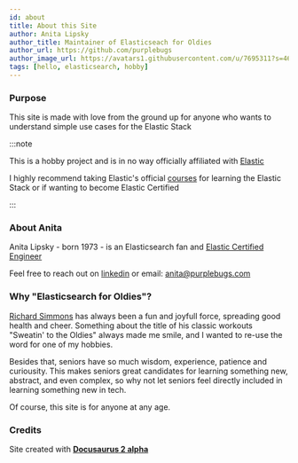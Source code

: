 ```yaml
---
id: about
title: About this Site
author: Anita Lipsky
author_title: Maintainer of Elasticseach for Oldies
author_url: https://github.com/purplebugs
author_image_url: https://avatars1.githubusercontent.com/u/7695311?s=460&v=4
tags: [hello, elasticsearch, hobby]
---
```

### Purpose
This site is made with love from the ground up for anyone who wants to understand simple use cases for the Elastic Stack

:::note

This is a hobby project and is in no way officially affiliated with [Elastic](https://elastic.co)

I highly recommend taking Elastic's official [courses](https://www.elastic.co/training/certification) for learning the Elastic Stack or if wanting to become Elastic Certified

:::


### About Anita

Anita Lipsky - born 1973 - is an Elasticsearch fan and [Elastic Certified Engineer](https://certified.elastic.co/8c217fda-75a3-462d-9438-1a0b5853a403)

Feel free to reach out on [linkedin](https://www.linkedin.com/in/anita-lipsky-506360120) or email: [anita@purplebugs.com](mailto:anita@purplebugs.com)


### Why "Elasticsearch for Oldies"?

[Richard Simmons](https://en.wikipedia.org/wiki/Richard_Simmons) has always been a fun and joyfull force, spreading good health and cheer.  Something about the title of his classic workouts "Sweatin' to the Oldies" always made me smile, and I wanted to re-use the word for one of my hobbies.

Besides that, seniors have so much wisdom, experience, patience and curiousity.  This makes seniors great candidates for learning something new, abstract, and even complex, so why not let seniors feel directly included in learning something new in tech.

Of course, this site is for anyone at any age.

### Credits
Site created with [**Docusaurus 2 alpha**](https://v2.docusaurus.io/)